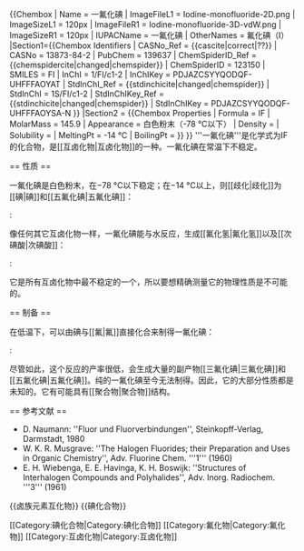 {{Chembox
| Name = 一氟化碘
| ImageFileL1 = Iodine-monofluoride-2D.png
| ImageSizeL1 = 120px
| ImageFileR1 = Iodine-monofluoride-3D-vdW.png
| ImageSizeR1 = 120px
| IUPACName = 一氟化碘
| OtherNames = 氟化碘（I）
|Section1={{Chembox Identifiers
| CASNo_Ref = {{cascite|correct|??}}
| CASNo = 13873-84-2
| PubChem = 139637
| ChemSpiderID_Ref = {{chemspidercite|changed|chemspider}}
| ChemSpiderID = 123150
| SMILES = FI
| InChI = 1/FI/c1-2
| InChIKey = PDJAZCSYYQODQF-UHFFFAOYAT
| StdInChI_Ref = {{stdinchicite|changed|chemspider}}
| StdInChI = 1S/FI/c1-2
| StdInChIKey_Ref = {{stdinchicite|changed|chemspider}}
| StdInChIKey = PDJAZCSYYQODQF-UHFFFAOYSA-N }}
|Section2 = {{Chembox Properties
| Formula = IF
| MolarMass = 145.9
| Appearance = 白色粉末（-78 °C以下）
| Density =
| Solubility =
| MeltingPt = -14 °C
| BoilingPt =
  }}
}}
'''一氟化碘'''是化学式为IF的化合物，是[[互卤化物|互卤化物]]的一种。一氟化碘在常温下不稳定。

== 性质 ==

一氟化碘是白色粉末，在−78 °C以下稳定；在−14 °C以上，则[[歧化|歧化]]为[[碘|碘]]和[[五氟化碘|五氟化碘]]：

: <math>\mathrm{5\;IF \longrightarrow 2\;I_2 + IF_5}</math>

像任何其它互卤化物一样，一氟化碘能与水反应，生成[[氟化氢|氟化氢]]以及[[次碘酸|次碘酸]]：

: <math>\mathrm{IF + H_2O \longrightarrow HF + HOI}</math>

它是所有互卤化物中最不稳定的一个，所以要想精确测量它的物理性质是不可能的。

== 制备 ==

在低温下，可以由碘与[[氟|氟]]直接化合来制得一氟化碘：

: <math>\mathrm{I_2 + F_2 \longrightarrow 2\;IF}</math>

尽管如此，这个反应的产率很低，会生成大量的副产物[[三氟化碘|三氟化碘]]和[[五氟化碘|五氟化碘]]。纯的一氟化碘至今无法制得。因此，它的大部分性质都是未知的。它有可能具有[[聚合物|聚合物]]结构。

== 参考文献 ==

* D. Naumann: ''Fluor und Fluorverbindungen'', Steinkopff-Verlag, Darmstadt, 1980
* W. K. R. Musgrave: ''The Halogen Fluorides; their Preparation and Uses in Organic Chemistry'', Adv. Fluorine Chem. '''1''' (1960)
* E. H. Wiebenga, E. E. Havinga, K. H. Boswijk: ''Structures of Interhalogen Compounds and Polyhalides'', Adv. Inorg. Radiochem. '''3''' (1961)

{{卤族元素互化物}}
{{碘化合物}}

[[Category:碘化合物|Category:碘化合物]]
[[Category:氟化物|Category:氟化物]]
[[Category:互卤化物|Category:互卤化物]]